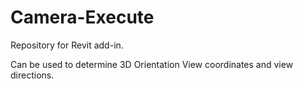 # Camera-Execute
Repository for Revit add-in.

Can be used to determine 3D Orientation View coordinates and view directions.
